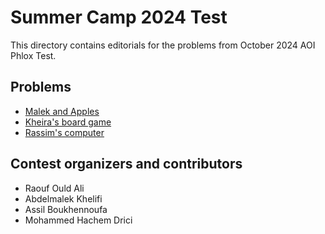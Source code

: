 # Summer Camp 2024 Test

This directory contains editorials for the problems from October 2024 AOI Phlox Test.

## Problems

* [Malek and Apples](malek.md)
* [Kheira's board game](kheira.md)
* [Rassim's computer](rassim.md)

## Contest organizers and contributors

- Raouf Ould Ali
- Abdelmalek Khelifi
- Assil Boukhennoufa
- Mohammed Hachem Drici